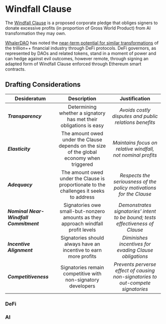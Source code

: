 # Windfall Clause

The [Windfall Clause](https://www.fhi.ox.ac.uk/windfallclause/) is a proposed corporate pledge that obliges signers to donate excessive profits (in proportion of Gross World Product) from AI transformation they may own. 

[WhalerDAO](https://whalerdao.org/) has noted the [near-term potential for similar transformations](https://gov.yearn.finance/t/request-for-comments-use-defi-to-save-the-world/3830) of the trillion++ financial industry through DeFi protocols. DeFi governors, as represented by DAOs and related tokens, stand in a moment of power and can hedge against evil outcomes, however remote, through signing an adapted form of Windfall Clause enforced through Ethereum smart contracts.

## Drafting Considerations

| Desideratum | Description | Justification | 
|----------|:-------------:| :-------------:|
| ***Transparency*** | Determining whether a signatory has met their obligations is easy | *Avoids costly disputes and public relations benefits* |
| ***Elasticity*** | The amount owed under the Clause depends on the size of the global economy when triggered | *Maintains focus on relative windfall, not nominal profits* |
| ***Adequacy*** | The amount owed under the Clause is proportionate to the challenges it seeks to address | *Respects the seriousness of the policy motivations for the Clause* |
| ***Nominal Near-Windfall Commitment*** | Signatories owe small-but-nonzero amounts as they approach windfall profit levels | *Demonstrates signatories’ intent to be bound; tests effectiveness of Clause* |
| ***Incentive Alignment*** | Signatories should always have an incentive to earn more profits | *Diminishes incentives for evading Clause obligations* |
| ***Competitiveness*** | Signatories remain competitive with non-signatory developers | *Prevents perverse effect of causing non-signatories to out-compete signatories* |

### DeFi



### AI
